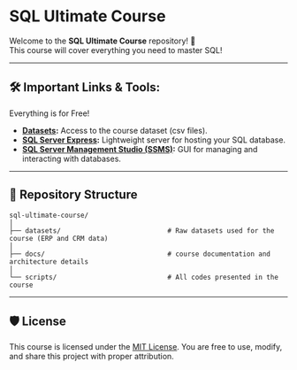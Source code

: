 # SQL Ultimate Course

Welcome to the **SQL Ultimate Course** repository! 🚀  
This course will cover everything you need to master SQL!


---

## 🛠️ Important Links & Tools:

Everything is for Free!
- **[Datasets](datasets/):** Access to the course dataset (csv files).
- **[SQL Server Express](https://www.microsoft.com/en-us/sql-server/sql-server-downloads):** Lightweight server for hosting your SQL database.
- **[SQL Server Management Studio (SSMS)](https://learn.microsoft.com/en-us/sql/ssms/download-sql-server-management-studio-ssms?view=sql-server-ver16):** GUI for managing and interacting with databases.

---

## 📂 Repository Structure
```
sql-ultimate-course/
│
├── datasets/                           # Raw datasets used for the course (ERP and CRM data)
│
├── docs/                               # course documentation and architecture details
│
└── scripts/                            # All codes presented in the course
```
---


## 🛡️ License

This course is licensed under the [MIT License](LICENSE). You are free to use, modify, and share this project with proper attribution.


